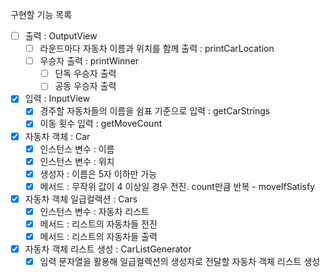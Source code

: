 구현할 기능 목록
- [ ] 출력 : OutputView
  - [ ] 라운드마다 자동차 이름과 위치를 함께 출력 : printCarLocation
  - [ ] 우승자 출력 : printWinner
    - [ ] 단독 우승자 출력 
    - [ ] 공동 우승자 출력
- [x] 입력 : InputView
  - [x] 경주할 자동차들의 이름을 쉼표 기준으로 입력 : getCarStrings
  - [x] 이동 횟수 입력 : getMoveCount
- [x] 자동차 객체 : Car
  - [x] 인스턴스 변수 : 이름
  - [x] 인스턴스 변수 : 위치
  - [x] 생성자 : 이름은 5자 이하만 가능
  - [x] 메서드 : 무작위 값이 4 이상일 경우 전진. count만큼 반복 - moveIfSatisfy
- [x] 자동차 객체 일급컬렉션 : Cars
  - [x] 인스턴스 변수 : 자동차 리스트
  - [x] 메서드 : 리스트의 자동차들 전진
  - [x] 메서드 : 리스트의 자동차들 출력
- [x] 자동차 객체 리스트 생성 : CarListGenerator
  - [x] 입력 문자열을 활용해 일급컬렉션의 생성자로 전달할 자동차 객체 리스트 생성